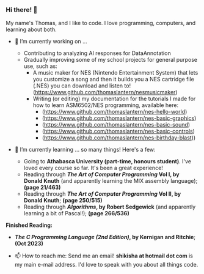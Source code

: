 ### Hi there! 👋

My name's Thomas, and I like to code. I love programming, computers, and learning about both.

- 🔭 I’m currently working on ...
  - Contributing to analyzing AI responses for DataAnnotation
  - Gradually improving some of my school projects for general purpose use, such as:
    - A music maker for NES (Nintendo Entertainment System) that lets you customize a song and then it builds you a NES cartridge file (.NES) you can download and listen to! (https://www.github.com/thomaslantern/nesmusicmaker)
    - Writing (or editing) my documentation for the tutorials I made for how to learn ASM6502/NES programming, available here:
      - (https://www.github.com/thomaslantern/nes-hello-world)
      - (https://www.github.com/thomaslantern/nes-basic-graphics)
      - (https://www.github.com/thomaslantern/nes-basic-sound)
      - (https://www.github.com/thomaslantern/nes-basic-controls)
      - (https://www.github.com/thomaslantern/nes-birthday-blast))
          

- 🌱 I’m currently learning ... so many things! Here's a few:
  - Going to **Athabasca University (part-time, honours student)**. I've loved every course so far. It's been a great experience!
  - Reading through **_The Art of Computer Programming_ Vol I, by Donald Knuth** (and apparently learning the MIX assembly language); **(page 21/463)**
  - Reading through **_The Art of Computer Programming_ Vol II, by Donald Knuth**; **(page 250/515)**
  - Reading through **_Algorithms_, by Robert Sedgewick** (and apparently learning a bit of Pascal!); **(page 266/536)**

**Finished Reading:**
  - **_The C Programming Language (2nd Edition)_, by Kernigan and Ritchie**; **(Oct 2023)**

- 📫 How to reach me: Send me an email! **shikisha at hotmail dot com** is my main e-mail address. I'd love to speak with you about all things code.

<!--
**thomaslantern/thomaslantern** is a ✨ _special_ ✨ repository because its `README.md` (this file) appears on your GitHub profile.

Here are some ideas to get you started:


- 👯 I’m looking to collaborate on ...
- 🤔 I’m looking for help with ...
- 💬 Ask me about ...
- ⚡ Fun fact: ...
-->
